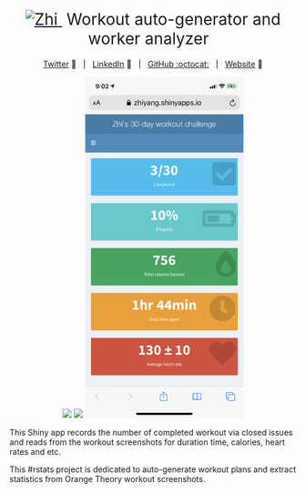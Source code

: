 <h1 style="font-weight:normal" align="center">
  <a href="https://zhiyang.netlify.com/">
    <img src=https://zhiyang.netlify.com/img/zhi.png alt="Zhi" width=27>
  </a>
  &nbsp;Workout auto-generator and worker analyzer &nbsp;
</h1>

<div align="center">

[Twitter][Twitter] :speech_balloon:&nbsp;&nbsp;&nbsp;|&nbsp;&nbsp;&nbsp;[LinkedIn][LinkedIn] :necktie:&nbsp;&nbsp;&nbsp;|&nbsp;&nbsp;&nbsp;[GitHub :octocat:][GitHub]&nbsp;&nbsp;&nbsp;|&nbsp;&nbsp;&nbsp;[Website][Website] :link:

</div>

<p align="center">
  <img src="https://user-images.githubusercontent.com/7269113/82625217-739a1200-9b99-11ea-9663-fef93d848fdc.png" height="600">
  <img src="https://img.icons8.com/plasticine/2x/arrow.png" class="middle" height="100">
  <img src="www/appscreensho.PNG" height="600">
</p>

This Shiny app records the number of completed workout via closed issues and reads from the workout screenshots for duration time, calories, heart rates and etc. 


<!--
Quick Link 
-->

[Twitter]:https://twitter.com/zhiiiyang
[LinkedIn]:https://www.linkedin.com/in/zhiiiyang/
[GitHub]:https://github.com/zhiiiyang
[Website]:https://zhiyang.netlify.com/

This #rstats project is dedicated to auto-generate workout plans and extract statistics from Orange Theory workout screenshots.  
